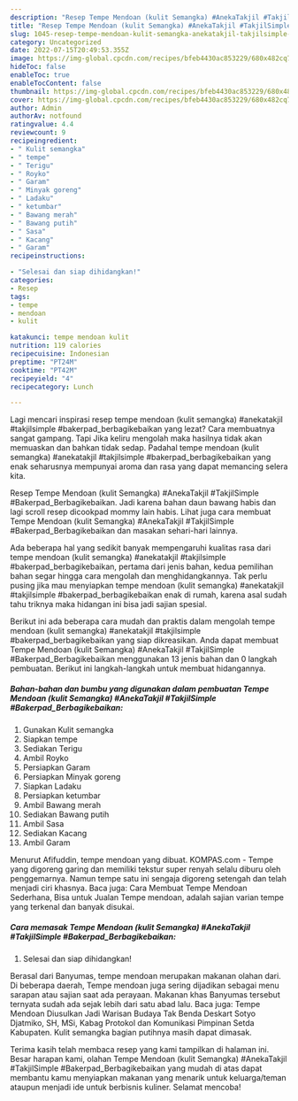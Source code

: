 ```yaml
---
description: "Resep Tempe Mendoan (kulit Semangka) #AnekaTakjil #TakjilSimple #Bakerpad_Berbagikebaikan yang Menggugah Selera, Buat Buka Puasa}"
title: "Resep Tempe Mendoan (kulit Semangka) #AnekaTakjil #TakjilSimple #Bakerpad_Berbagikebaikan yang Menggugah Selera, Buat Buka Puasa}"
slug: 1045-resep-tempe-mendoan-kulit-semangka-anekatakjil-takjilsimple-bakerpad-berbagikebaikan-yang-menggugah-selera-buat-buka-puasa
category: Uncategorized
date: 2022-07-15T20:49:53.355Z
image: https://img-global.cpcdn.com/recipes/bfeb4430ac853229/680x482cq70/tempe-mendoan-kulit-semangka-anekatakjil-takjilsimple-bakerpad_berbagikebaikan-foto-resep-utama.jpg
hideToc: false
enableToc: true
enableTocContent: false
thumbnail: https://img-global.cpcdn.com/recipes/bfeb4430ac853229/680x482cq70/tempe-mendoan-kulit-semangka-anekatakjil-takjilsimple-bakerpad_berbagikebaikan-foto-resep-utama.jpg
cover: https://img-global.cpcdn.com/recipes/bfeb4430ac853229/680x482cq70/tempe-mendoan-kulit-semangka-anekatakjil-takjilsimple-bakerpad_berbagikebaikan-foto-resep-utama.jpg
author: Admin
authorAv: notfound
ratingvalue: 4.4
reviewcount: 9
recipeingredient:
- " Kulit semangka"
- " tempe"
- " Terigu"
- " Royko"
- " Garam"
- " Minyak goreng"
- " Ladaku"
- " ketumbar"
- " Bawang merah"
- " Bawang putih"
- " Sasa"
- " Kacang"
- " Garam"
recipeinstructions:

- "Selesai dan siap dihidangkan!"
categories:
- Resep
tags:
- tempe
- mendoan
- kulit

katakunci: tempe mendoan kulit 
nutrition: 119 calories
recipecuisine: Indonesian
preptime: "PT24M"
cooktime: "PT42M"
recipeyield: "4"
recipecategory: Lunch

---
```



Lagi mencari inspirasi resep tempe mendoan (kulit semangka) #anekatakjil #takjilsimple #bakerpad_berbagikebaikan yang lezat? Cara membuatnya sangat gampang. Tapi Jika keliru mengolah maka hasilnya tidak akan memuaskan dan bahkan tidak sedap. Padahal tempe mendoan (kulit semangka) #anekatakjil #takjilsimple #bakerpad_berbagikebaikan yang enak seharusnya mempunyai aroma dan rasa yang dapat memancing selera kita.


Resep Tempe Mendoan (kulit Semangka) #AnekaTakjil #TakjilSimple #Bakerpad_Berbagikebaikan. Jadi karena bahan daun bawang habis dan lagi scroll resep dicookpad mommy lain habis. Lihat juga cara membuat Tempe Mendoan (kulit Semangka) #AnekaTakjil #TakjilSimple #Bakerpad_Berbagikebaikan dan masakan sehari-hari lainnya.

Ada beberapa hal yang sedikit banyak mempengaruhi kualitas rasa dari tempe mendoan (kulit semangka) #anekatakjil #takjilsimple #bakerpad_berbagikebaikan, pertama dari jenis bahan, kedua pemilihan bahan segar hingga cara mengolah dan menghidangkannya. Tak perlu pusing jika mau menyiapkan tempe mendoan (kulit semangka) #anekatakjil #takjilsimple #bakerpad_berbagikebaikan enak di rumah, karena asal sudah tahu triknya maka hidangan ini bisa jadi sajian spesial.


Berikut ini ada beberapa cara mudah dan praktis dalam mengolah tempe mendoan (kulit semangka) #anekatakjil #takjilsimple #bakerpad_berbagikebaikan yang siap dikreasikan. Anda dapat membuat Tempe Mendoan (kulit Semangka) #AnekaTakjil #TakjilSimple #Bakerpad_Berbagikebaikan menggunakan 13 jenis bahan dan 0 langkah pembuatan. Berikut ini langkah-langkah untuk membuat hidangannya.

<!--inarticleads1-->

##### Bahan-bahan dan bumbu yang digunakan dalam pembuatan Tempe Mendoan (kulit Semangka) #AnekaTakjil #TakjilSimple #Bakerpad_Berbagikebaikan:

1. Gunakan  Kulit semangka
1. Siapkan  tempe
1. Sediakan  Terigu
1. Ambil  Royko
1. Persiapkan  Garam
1. Persiapkan  Minyak goreng
1. Siapkan  Ladaku
1. Persiapkan  ketumbar
1. Ambil  Bawang merah
1. Sediakan  Bawang putih
1. Ambil  Sasa
1. Sediakan  Kacang
1. Ambil  Garam


Menurut Afifuddin, tempe mendoan yang dibuat. KOMPAS.com - Tempe yang digoreng garing dan memiliki tekstur super renyah selalu diburu oleh penggemarnya. Namun tempe satu ini sengaja digoreng setengah dan telah menjadi ciri khasnya. Baca juga: Cara Membuat Tempe Mendoan Sederhana, Bisa untuk Jualan Tempe mendoan, adalah sajian varian tempe yang terkenal dan banyak disukai. 

<!--inarticleads2-->

##### Cara memasak Tempe Mendoan (kulit Semangka) #AnekaTakjil #TakjilSimple #Bakerpad_Berbagikebaikan:


1. Selesai dan siap dihidangkan!

Berasal dari Banyumas, tempe mendoan merupakan makanan olahan dari. Di beberapa daerah, Tempe mendoan juga sering dijadikan sebagai menu sarapan atau sajian saat ada perayaan. Makanan khas Banyumas tersebut ternyata sudah ada sejak lebih dari satu abad lalu. Baca juga: Tempe Mendoan Diusulkan Jadi Warisan Budaya Tak Benda Deskart Sotyo Djatmiko, SH, MSi, Kabag Protokol dan Komunikasi Pimpinan Setda Kabupaten. Kulit semangka bagian putihnya masih dapat dimasak. 

Terima kasih telah membaca resep yang kami tampilkan di halaman ini. Besar harapan kami, olahan Tempe Mendoan (kulit Semangka) #AnekaTakjil #TakjilSimple #Bakerpad_Berbagikebaikan yang mudah di atas dapat membantu kamu menyiapkan makanan yang menarik untuk keluarga/teman ataupun menjadi ide untuk berbisnis kuliner. Selamat mencoba!
